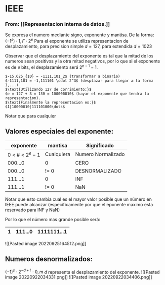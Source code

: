 # IEEE
### From: [[Representacion interna de datos.]]

Se expresa el numero mediante signo, exponente y mantisa.
De la forma: $(-1^s)\cdot1,F\cdot2^e$ 
Para el exponente se utiliza representacion de desplazamiento, para precision simple $d = 127$, para extendida $d = 1023$

Observar que el desplazamiento del exponente es tal que la mitad de los numeros sean positivos y la otra mitad negativos, por lo que si el exponente es de $e$ bits, el desplazamiento será $2^{e-1}-1$.  

```ad-example
$-15,625_{10} = -1111,101_2$ (transformar a binario)
$-1111,101 = -1,111101 \cdot 2^3$ (desplazar para llegar a la forma 1,...)
$\text{Utilizando 127 de corrimiento:}$
$e = 127 + 3 = 130 = 100000010$ (hayar el exponente que tendra la representacion).
$\text{Finalmente la representacion es:}$
$1|10000010|111101000\dots$
```

Notar que para cualquier

## Valores especiales del exponente:
| exponente       | mantisa    | Significado        |
| --------------- | ---------- | ------------------ |
| 0 < # < $2^e-1$ | Cualquiera | Numero Normalizado |
| 000...0         | 0          | CERO               |
| 000...0         | != 0       | DESNORMALIZADO     |
| 111...1         | 0          | INF                |
| 111...1         | != 0       | NaN                |

Notar que esto cambia cual es el mayor valor posible que un número en IEEE puede alcanzar (especificamente por que el eponente maximo esta reservado para INF y NaN)

Por lo que el número mas grande posible será:

| 1   | 111...0 | 1111111...1 |
| --- | ------- | ----------- |

![[Pasted image 20220925164512.png]]

## Numeros desnormalizados:
$(-1)^s\cdot2^{-d+1}\cdot0,m$
$d$ representa el desplazamiento del exponente.
![[Pasted image 20220922034331.png]]
![[Pasted image 20220922034406.png]]
